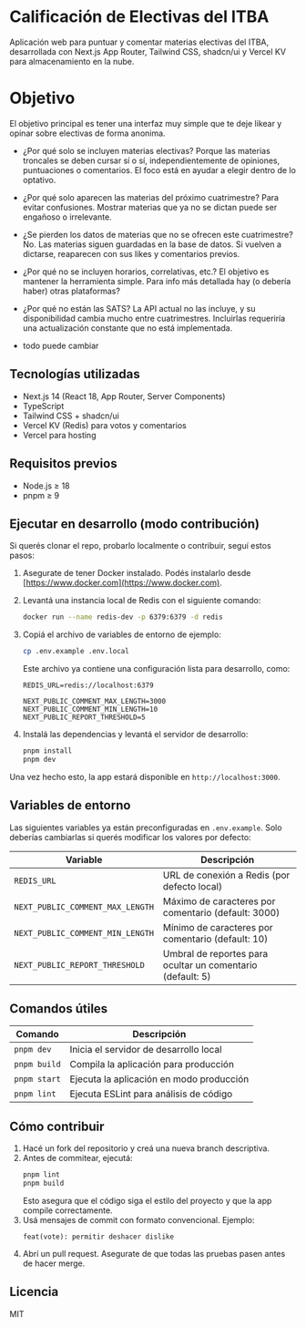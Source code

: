 # Calificación de Electivas del ITBA

Aplicación web para puntuar y comentar materias electivas del ITBA, desarrollada
con Next.js App Router, Tailwind CSS, shadcn/ui y Vercel KV para almacenamiento
en la nube.

# Objetivo

El objetivo principal es tener una interfaz muy simple que te deje likear y
opinar sobre electivas de forma anonima.

- ¿Por qué solo se incluyen materias electivas?
Porque las materias troncales se deben cursar sí o sí, independientemente de opiniones, puntuaciones o comentarios. El foco está en ayudar a elegir dentro de lo optativo.

- ¿Por qué solo aparecen las materias del próximo cuatrimestre?
Para evitar confusiones. Mostrar materias que ya no se dictan puede ser engañoso o irrelevante.

- ¿Se pierden los datos de materias que no se ofrecen este cuatrimestre?
No. Las materias siguen guardadas en la base de datos. Si vuelven a dictarse, reaparecen con sus likes y comentarios previos.

- ¿Por qué no se incluyen horarios, correlativas, etc.?
El objetivo es mantener la herramienta simple. Para info más detallada hay (o debería haber) otras plataformas? 

- ¿Por qué no están las SATS?
La API actual no las incluye, y su disponibilidad cambia mucho entre cuatrimestres. Incluirlas requeriría una actualización constante que no está implementada.

- todo puede cambiar

## Tecnologías utilizadas

- Next.js 14 (React 18, App Router, Server Components)
- TypeScript
- Tailwind CSS + shadcn/ui
- Vercel KV (Redis) para votos y comentarios
- Vercel para hosting

## Requisitos previos

- Node.js ≥ 18
- pnpm ≥ 9

## Ejecutar en desarrollo (modo contribución)

Si querés clonar el repo, probarlo localmente o contribuir, seguí estos pasos:

1. Asegurate de tener Docker instalado. Podés instalarlo desde
   [https://www.docker.com](https://www.docker.com).
2. Levantá una instancia local de Redis con el siguiente comando:

   ```bash
   docker run --name redis-dev -p 6379:6379 -d redis
   ```

3. Copiá el archivo de variables de entorno de ejemplo:

   ```bash
   cp .env.example .env.local
   ```

   Este archivo ya contiene una configuración lista para desarrollo, como:

   ```env
   REDIS_URL=redis://localhost:6379

   NEXT_PUBLIC_COMMENT_MAX_LENGTH=3000
   NEXT_PUBLIC_COMMENT_MIN_LENGTH=10
   NEXT_PUBLIC_REPORT_THRESHOLD=5
   ```

4. Instalá las dependencias y levantá el servidor de desarrollo:

   ```bash
   pnpm install
   pnpm dev
   ```

Una vez hecho esto, la app estará disponible en `http://localhost:3000`.

## Variables de entorno

Las siguientes variables ya están preconfiguradas en `.env.example`. Solo
deberías cambiarlas si querés modificar los valores por defecto:

| Variable                         | Descripción                                                |
| -------------------------------- | ---------------------------------------------------------- |
| `REDIS_URL`                      | URL de conexión a Redis (por defecto local)                |
| `NEXT_PUBLIC_COMMENT_MAX_LENGTH` | Máximo de caracteres por comentario (default: 3000)        |
| `NEXT_PUBLIC_COMMENT_MIN_LENGTH` | Mínimo de caracteres por comentario (default: 10)          |
| `NEXT_PUBLIC_REPORT_THRESHOLD`   | Umbral de reportes para ocultar un comentario (default: 5) |

## Comandos útiles

| Comando      | Descripción                              |
| ------------ | ---------------------------------------- |
| `pnpm dev`   | Inicia el servidor de desarrollo local   |
| `pnpm build` | Compila la aplicación para producción    |
| `pnpm start` | Ejecuta la aplicación en modo producción |
| `pnpm lint`  | Ejecuta ESLint para análisis de código   |

## Cómo contribuir

1. Hacé un fork del repositorio y creá una nueva branch descriptiva.
2. Antes de commitear, ejecutá:
   ```bash
   pnpm lint
   pnpm build
   ```
   Esto asegura que el código siga el estilo del proyecto y que la app compile
   correctamente.
3. Usá mensajes de commit con formato convencional. Ejemplo:
   ```
   feat(vote): permitir deshacer dislike
   ```
4. Abrí un pull request. Asegurate de que todas las pruebas pasen antes de hacer
   merge.

## Licencia

MIT
